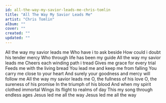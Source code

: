 ```yaml
---
id: all-the-way-my-savior-leads-me-chris-tomlin
title: "All The Way My Savior Leads Me"
artist: "Chris Tomlin"
album: ""
cover: ""
created: ""
updated: ""
---
```


All the way my savior leads me
Who have i to ask beside
How could i doubt his tender mercy
Who through life has been my guide
All the way my savior leads me
Cheers each winding path i tread
Gives me grace for every trial
Feeds me with the living bread
You lead me and keep me from falling
You carry me close to your heart
And surely your goodness and mercy will follow me
All the way my savior leads me
O, the fullness of his love
O, the sureness of his promise
In the triumph of his blood
And when my spirit clothed immortal
Wings its flight to realms of day
This my song through endless ages
Jesus led me all the way
Jesus led me all the way